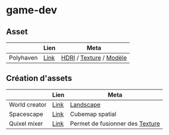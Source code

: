 # game-dev

[HDRI]: #game-dev
[Texture]: #game-dev
[Modèle]: #game-dev
[Landscape]: #game-dev

## Asset
|                  | Lien                           | Meta
| ---------------- | ------------------------------ | ---
| Polyhaven        | [Link](https://polyhaven.com/) | [HDRI] / [Texture] / [Modèle]

## Création d'assets
|                  | Lien                                         | Meta   
| ---------------- | -------------------------------------------- | ---
| World creator    | [Link](https://www.world-creator.com/)       | [Landscape]
| Spacescape       | [Link](http://alexcpeterson.com/spacescape/) | Cubemap spatial
| Quixel mixer     | [Link](https://quixel.com/mixer)             | Permet de fusionner des [Texture]